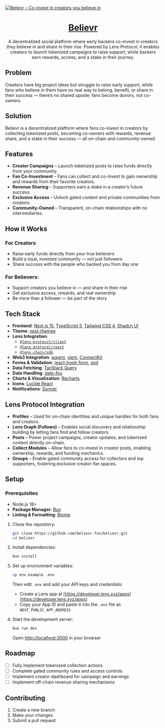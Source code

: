 <a href="https://believr.fun">
  <img alt="Believr – Co-invest in creators you believe in" src="https://raw.githubusercontent.com/believr-xyz/believr/main/public/banner.png">
  <h1 align="center">Believr</h1>
</a>

<p align="center">
A decentralized social platform where early backers co-invest in creators they believe in and share in their rise. Powered by Lens Protocol, it enables creators to launch tokenized campaigns to raise support, while backers earn rewards, access, and a stake in their journey.
</p>

## Problem

Creators have big project ideas but struggle to raise early support, while fans who believe in them have no real way to belong, benefit, or share in their success — there’s no shared upside; fans become donors, not co-owners.

## Solution

Believr is a decentralized platform where fans co-invest in creators by collecting tokenized posts, becoming co-owners with rewards, revenue share, and a stake in their success — all on-chain and community-owned.

## Features

- **Creator Campaigns** – Launch tokenized posts to raise funds directly from your community.
- **Fan Co-Investment** – Fans can collect and co-invest to gain ownership and rewards from their favorite creators.
- **Revenue Sharing** – Supporters earn a stake in a creator’s future success.
- **Exclusive Access** – Unlock gated content and private communities from creators.
- **Community-Owned** – Transparent, on-chain relationships with no intermediaries.

## How it Works

### For Creators

- Raise early funds directly from your true believers
- Build a loyal, invested community — not just followers
- Share success with the people who backed you from day one

### For Believers:

- Support creators you believe in — and share in their rise
- Get exclusive access, rewards, and real ownership
- Be more than a follower — be part of the story

## Tech Stack

- **Frontend**: [Next.js 15](https://nextjs.org/), [TypeScript 5](https://www.typescriptlang.org/), [Tailwind CSS 4](https://tailwindcss.com/), [Shadcn UI](https://ui.shadcn.com/)
- **Theme**: [next-themes](https://github.com/pacocoursey/next-themes)
- **Lens Integration**:
  - [`@lens-protocol/client`](https://docs.lens.xyz/docs/introduction)
  - [`@lens-protocol/react`](https://docs.lens.xyz/docs/react-intro)
  - [`@lens-chain/sdk`](https://github.com/lens-protocol/lens-chain-sdk)
- **Web3 Integration**: [wagmi](https://wagmi.sh/), [viem](https://viem.sh/), [ConnectKit](https://docs.family.co/connectkit)
- **Forms & Validation**: [react-hook-form](https://react-hook-form.com/), [zod](https://zod.dev/)
- **Data Fetching**: [TanStack Query](https://tanstack.com/query)
- **Date Handling**: [date-fns](https://date-fns.org/)
- **Charts & Visualization**: [Recharts](https://recharts.org/)
- **Icons**: [Lucide React](https://lucide.dev/guide/packages/lucide-react)
- **Notifications**: [Sonner](https://sonner.emilkowal.ski/)

## Lens Protocol Integration

- **Profiles** – Used for on-chain identities and unique handles for both fans and creators.
- **Lens Graph (Follows)** – Enables social discovery and relationship building by letting fans find and follow creators.
- **Posts** – Power project campaigns, creator updates, and tokenized content directly on-chain.
- **Collect Modules** – Allow fans to co-invest in creator posts, enabling ownership, rewards, and funding mechanics.
- **Groups** – Enable gated community access for collectors and top supporters, fostering exclusive creator-fan spaces.

## Setup

### Prerequisites

- Node.js 18+
- **Package Manager**: [Bun](https://bun.sh/)
- **Linting & Formatting**: [Biome](https://biomejs.dev/)

1. Clone the repository:

   ```bash
   git clone https://github.com/believr-fun/believr.git
   cd believr
   ```

2. Install dependencies:

   ```bash
   bun install
   ```

3. Set up environment variables:

   ```bash
   cp env.example .env
   ```

   Then edit `.env` and add your API keys and credentials:

   - Create a Lens app at [https://developer.lens.xyz/apps](https://developer.lens.xyz/apps)
   - Copy your App ID and paste it into the `.env` file as `NEXT_PUBLIC_APP_ADDRESS`

4. Start the development server:

   ```bash
   bun run dev
   ```

   Open [http://localhost:3000](http://localhost:3000) in your browser

## Roadmap

- [ ] Fully implement tokenized collection actions
- [ ] Complete gated community rules and access controls
- [ ] Implement creator dashboard for campaign and earnings
- [ ] Implement off-chain revenue sharing mechanisms

## Contributing

1. Create a new branch
2. Make your changes
3. Submit a pull request

